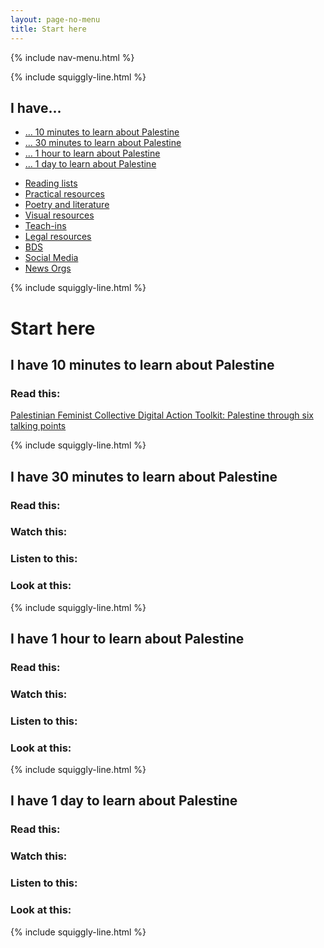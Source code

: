 ```yaml
---
layout: page-no-menu
title: Start here
---
```


{% include nav-menu.html %}

{% include squiggly-line.html %}

## I have...
- [... 10 minutes to learn about Palestine](#i-have-10-minutes-to-learn-about-palestine)
- [... 30 minutes to learn about Palestine](#i-have-30-minutes-to-learn-about-palestine)
- [... 1 hour to learn about Palestine](#i-have-1-hour-to-learn-about-palestine)
- [... 1 day to learn about Palestine](#i-have-1-day-to-learn-about-palestine)


<ul class="nav-menu-small" style="">
    <li class="nav-item-small"><a href="#basic-reading-lists">Reading lists</a></li>
    <li class="nav-item-small"><a href="#practical-resources-for-taking-action">Practical resources</a></li>
    <li class="nav-item-small"><a href="#poetry-and-literature-on-palestine">Poetry and literature</a></li>
    <li class="nav-item-small"><a href="#visual-resources-on-palestine">Visual resources</a></li>
    <li class="nav-item-small"><a href="#teach-in-videos">Teach-ins</a></li>
    <li class="nav-item-small"><a href="#legal-resources">Legal resources</a></li>
    <li class="nav-item-small"><a href="#resources-on-the-boycott-divest-sanction-movement">BDS</a></li>
    <li class="nav-item-small"><a href="#useful-social-media-accounts-to-follow">Social Media</a></li>
    <li class="nav-item-small"><a href="#news-organizations">News Orgs</a></li>
</ul>

{% include squiggly-line.html %}
# Start here
## I have 10 minutes to learn about Palestine
### Read this:

[Palestinian Feminist Collective Digital Action Toolkit: Palestine through six talking points 
](https://palestinianfeministcollective.org/wp-content/uploads/2023/10/All_Out_Palestine_Toolkit_3.0.pdf)

{% include squiggly-line.html %}

## I have 30 minutes to learn about Palestine

### Read this:

### Watch this:

### Listen to this:

### Look at this:

{% include squiggly-line.html %}

## I have 1 hour to learn about Palestine

### Read this:

### Watch this:

### Listen to this:

### Look at this:

{% include squiggly-line.html %}

## I have 1 day to learn about Palestine

### Read this:

### Watch this:

### Listen to this:

### Look at this:

{% include squiggly-line.html %}